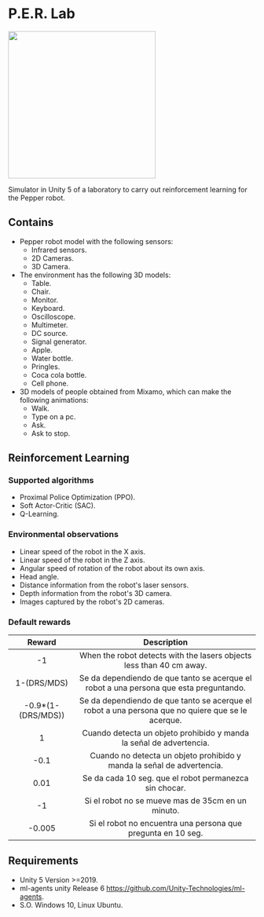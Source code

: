# P.E.R. Lab

<img src="https://github.com/JorgeSebastianML/Unity_simulation_pepper_robot/blob/main/Img/LOGO_PERLAB-03.png " width="300" height="300">

Simulator in Unity 5 of a laboratory to carry out reinforcement learning for the Pepper robot.



## Contains
* Pepper robot model with the following sensors:
  * Infrared sensors.
  * 2D Cameras. 
  * 3D Camera.
* The environment has the following 3D models:
  * Table.
  * Chair.
  * Monitor.
  * Keyboard.
  * Oscilloscope.
  * Multimeter.
  * DC source.
  * Signal generator.
  * Apple.
  * Water bottle.
  * Pringles. 
  * Coca cola bottle.
  * Cell phone. 
* 3D models of people obtained from Mixamo, which can make the following animations:
  * Walk. 
  * Type on a pc.
  * Ask.
  * Ask to stop.

## Reinforcement Learning

### Supported algorithms
* Proximal Police Optimization (PPO).
* Soft Actor-Critic (SAC).
* Q-Learning.

### Environmental observations
* Linear speed of the robot in the X axis.
* Linear speed of the robot in the Z axis.
* Angular speed of rotation of the robot about its own axis.
* Head angle.
* Distance information from the robot's laser sensors.
* Depth information from the robot's 3D camera.
* Images captured by the robot's 2D cameras.

### Default rewards

|       Reward       |                                            Description                                            |
|:------------------:|:-------------------------------------------------------------------------------------------------:|
|         -1         | When the robot detects with the lasers objects less than 40 cm away.                              |
|     1-(DRS/MDS)    | Se da dependiendo de que tanto se acerque el robot a  una persona que esta preguntando.           |
| -0.9*(1-(DRS/MDS)) | Se da dependiendo de que tanto se acerque el robot a una persona que no quiere que se le acerque. |
|          1         | Cuando detecta un objeto prohibido y manda la señal de advertencia.                               |
|        -0.1        | Cuando no detecta un objeto prohibido y manda la señal de advertencia.                            |
|        0.01        | Se da cada 10 seg. que el robot permanezca sin chocar.                                            |
|         -1         | Si el robot no se mueve mas de 35cm en un minuto.                                                 |
|       -0.005       | Si el robot no encuentra una persona que pregunta en 10 seg.                                      |

## Requirements
* Unity 5 Version >=2019.
* ml-agents unity Release 6 https://github.com/Unity-Technologies/ml-agents.
* S.O. Windows 10, Linux Ubuntu. 
